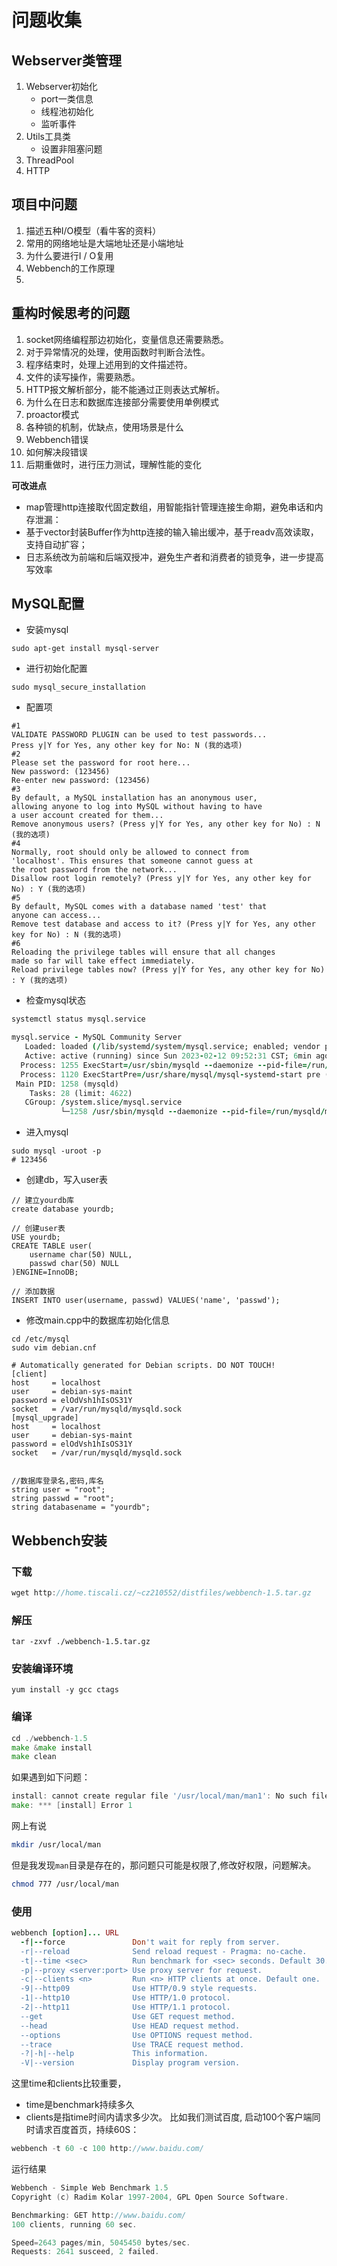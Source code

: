 问题收集
===

## Webserver类管理

1. Webserver初始化
   - port一类信息
   - 线程池初始化
   - 监听事件
2. Utils工具类
   - 设置非阻塞问题
3. ThreadPool
4. HTTP



## 项目中问题

1. 描述五种I/O模型（看牛客的资料）
2. 常用的网络地址是大端地址还是小端地址
3. 为什么要进行I / O复用
4. Webbench的工作原理
5. 

## 重构时候思考的问题

1. socket网络编程那边初始化，变量信息还需要熟悉。
2. 对于异常情况的处理，使用函数时判断合法性。
3. 程序结束时，处理上述用到的文件描述符。
4. 文件的读写操作，需要熟悉。
5. HTTP报文解析部分，能不能通过正则表达式解析。
6. 为什么在日志和数据库连接部分需要使用单例模式
7. proactor模式
8. 各种锁的机制，优缺点，使用场景是什么
9. Webbench错误
10. 如何解决段错误
11. 后期重做时，进行压力测试，理解性能的变化

**可改进点**

- map管理http连接取代固定数组，用智能指针管理连接生命期，避免串话和内存泄漏：
- 基于vector<char>封装Buffer作为http连接的输入输出缓冲，基于readv高效读取，支持自动扩容；
- 日志系统改为前端和后端双授冲，避免生产者和消费者的锁竞争，进一步提高写效率

## MySQL配置

- 安装mysql

```pgsql
sudo apt-get install mysql-server
```

- 进行初始化配置

```ebnf
sudo mysql_secure_installation
```

- 配置项

```livecodeserver
#1
VALIDATE PASSWORD PLUGIN can be used to test passwords...
Press y|Y for Yes, any other key for No: N (我的选项)
#2
Please set the password for root here...
New password: (123456)
Re-enter new password: (123456)
#3
By default, a MySQL installation has an anonymous user,
allowing anyone to log into MySQL without having to have
a user account created for them...
Remove anonymous users? (Press y|Y for Yes, any other key for No) : N (我的选项)
#4
Normally, root should only be allowed to connect from
'localhost'. This ensures that someone cannot guess at
the root password from the network...
Disallow root login remotely? (Press y|Y for Yes, any other key for No) : Y (我的选项)
#5
By default, MySQL comes with a database named 'test' that
anyone can access...
Remove test database and access to it? (Press y|Y for Yes, any other key for No) : N (我的选项)
#6
Reloading the privilege tables will ensure that all changes
made so far will take effect immediately.
Reload privilege tables now? (Press y|Y for Yes, any other key for No) : Y (我的选项)
```

- 检查mysql状态

```fortran
systemctl status mysql.service

mysql.service - MySQL Community Server
   Loaded: loaded (/lib/systemd/system/mysql.service; enabled; vendor preset: e
   Active: active (running) since Sun 2023-02-12 09:52:31 CST; 6min ago
  Process: 1255 ExecStart=/usr/sbin/mysqld --daemonize --pid-file=/run/mysqld/m
  Process: 1120 ExecStartPre=/usr/share/mysql/mysql-systemd-start pre (code=exi
 Main PID: 1258 (mysqld)
    Tasks: 28 (limit: 4622)
   CGroup: /system.slice/mysql.service
           └─1258 /usr/sbin/mysqld --daemonize --pid-file=/run/mysqld/mysqld.pi
```

- 进入mysql

```shell
sudo mysql -uroot -p
# 123456
```

- 创建db，写入user表

```shell
// 建立yourdb库
create database yourdb;

// 创建user表
USE yourdb;
CREATE TABLE user(
    username char(50) NULL,
    passwd char(50) NULL
)ENGINE=InnoDB;

// 添加数据
INSERT INTO user(username, passwd) VALUES('name', 'passwd');
```

- 修改main.cpp中的数据库初始化信息

```shell
cd /etc/mysql
sudo vim debian.cnf

# Automatically generated for Debian scripts. DO NOT TOUCH!
[client]
host     = localhost
user     = debian-sys-maint
password = elOdVsh1hIsOS31Y
socket   = /var/run/mysqld/mysqld.sock
[mysql_upgrade]
host     = localhost
user     = debian-sys-maint
password = elOdVsh1hIsOS31Y
socket   = /var/run/mysqld/mysqld.sock


//数据库登录名,密码,库名
string user = "root";
string passwd = "root";
string databasename = "yourdb";
```

## Webbench安装

### 下载

```cpp
wget http://home.tiscali.cz/~cz210552/distfiles/webbench-1.5.tar.gz
```

### 解压

```undefined
tar -zxvf ./webbench-1.5.tar.gz
```

### 安装编译环境

```undefined
yum install -y gcc ctags
```

### 编译

```go
cd ./webbench-1.5
make &make install
make clean
```

如果遇到如下问题：

```go
install: cannot create regular file '/usr/local/man/man1': No such file or directory
make: *** [install] Error 1
```

网上有说

```bash
mkdir /usr/local/man
```

但是我发现`man`目录是存在的，那问题只可能是权限了,修改好权限，问题解决。

```bash
chmod 777 /usr/local/man
```

### 使用

```ruby
webbench [option]... URL
  -f|--force               Don't wait for reply from server.
  -r|--reload              Send reload request - Pragma: no-cache.
  -t|--time <sec>          Run benchmark for <sec> seconds. Default 30.
  -p|--proxy <server:port> Use proxy server for request.
  -c|--clients <n>         Run <n> HTTP clients at once. Default one.
  -9|--http09              Use HTTP/0.9 style requests.
  -1|--http10              Use HTTP/1.0 protocol.
  -2|--http11              Use HTTP/1.1 protocol.
  --get                    Use GET request method.
  --head                   Use HEAD request method.
  --options                Use OPTIONS request method.
  --trace                  Use TRACE request method.
  -?|-h|--help             This information.
  -V|--version             Display program version.
```

这里time和clients比较重要，

- time是benchmark持续多久
- clients是指time时间内请求多少次。
   比如我们测试百度, 启动100个客户端同时请求百度首页，持续60S：

```swift
webbench -t 60 -c 100 http://www.baidu.com/
```

运行结果

```swift
Webbench - Simple Web Benchmark 1.5
Copyright (c) Radim Kolar 1997-2004, GPL Open Source Software.

Benchmarking: GET http://www.baidu.com/
100 clients, running 60 sec.

Speed=2643 pages/min, 5045450 bytes/sec.
Requests: 2641 susceed, 2 failed.
```